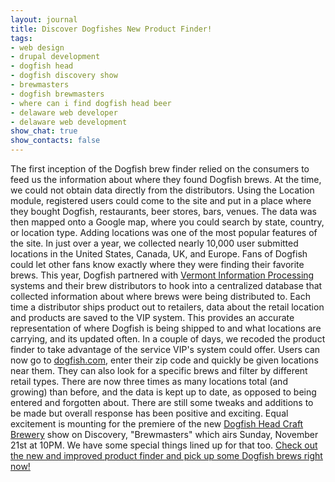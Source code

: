 ```yaml
---
layout: journal
title: Discover Dogfishes New Product Finder!
tags: 
- web design
- drupal development
- dogfish head
- dogfish discovery show
- brewmasters
- dogfish brewmasters
- where can i find dogfish head beer
- delaware web developer
- delaware web development
show_chat: true
show_contacts: false
---
```


The first inception of the Dogfish brew finder relied on the consumers to feed us the information about where they found Dogfish brews. At the time, we could not obtain data directly from the distributors. Using the Location module, registered users could come to the site and put in a place where they bought Dogfish, restaurants, beer stores, bars, venues. The data was then mapped onto a Google map, where you could search by state, country, or location type. Adding locations was one of the most popular features of the site. In just over a year, we collected nearly 10,000 user submitted locations in the United States, Canada, UK, and Europe. Fans of Dogfish could let other fans know exactly where they were finding their favorite brews. This year, Dogfish partnered with <a href="http://vtinfo.com/www/generic/" target="_blank">Vermont Information Processing</a> systems and their brew distributors to hook into a centralized database that collected information about where brews were being distributed to. Each time a distributor ships product out to retailers, data about the retail location and products are saved to the VIP system. This provides an accurate representation of where Dogfish is being shipped to and what locations are carrying, and its updated often. In a couple of days, we recoded the product finder to take advantage of the service VIP&#39;s system could offer. Users can now go to <a href="http://www.dogfish.com/brews-spirits/fish-finder.htm" target="_blank">dogfish.com</a>, enter their zip code and quickly be given locations near them. They can also look for a specific brews and filter by different retail types. There are now three times as many locations total (and growing) than before, and the data is kept up to date, as opposed to being entered and forgotten about. There are still some tweaks and additions to be made but overall response has been positive and exciting. Equal excitement is mounting for the premiere of the new <a href="http://www.dogfish.com" target="_blank">Dogfish Head Craft Brewery</a>&nbsp;show on Discovery, &quot;Brewmasters&quot; which airs Sunday, November 21st at 10PM. We have some special things lined up for that too. <a href="http://www.dogfish.com/brews-spirits/fish-finder.htm" target="_blank">Check out the new and improved product finder and pick up some Dogfish brews right now!</a>